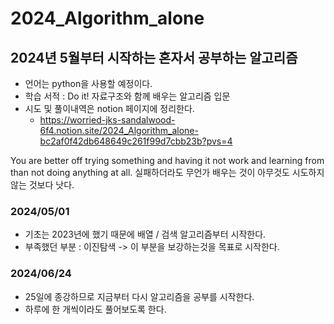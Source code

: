 # 2024_Algorithm_alone

## 2024년 5월부터 시작하는 혼자서 공부하는 알고리즘

- 언어는 python을 사용할 예정이다.
- 학습 서적 : Do it! 자료구조와 함께 배우는 알고리즘 입문
- 시도 및 풀이내역은 notion 페이지에 정리한다.
  - https://worried-jks-sandalwood-6f4.notion.site/2024_Algorithm_alone-bc2af0f42db648649c261f99d7cbb23b?pvs=4

You are better off trying something and having it not work
and learning from than not doing anything at all.
실패하더라도 무언가 배우는 것이
아무것도 시도하지 않는 것보다 낫다.

### 2024/05/01

- 기초는 2023년에 했기 때문에 배열 / 검색 알고리즘부터 시작한다.
- 부족했던 부분 : 이진탐색 -> 이 부분을 보강하는것을 목표로 시작한다.

### 2024/06/24

- 25일에 종강하므로 지금부터 다시 알고리즘을 공부를 시작한다.
- 하루에 한 개씩이라도 풀어보도록 한다.
